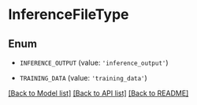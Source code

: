 # InferenceFileType


## Enum

* `INFERENCE_OUTPUT` (value: `'inference_output'`)

* `TRAINING_DATA` (value: `'training_data'`)

[[Back to Model list]](../README.md#documentation-for-models) [[Back to API list]](../README.md#documentation-for-api-endpoints) [[Back to README]](../README.md)


